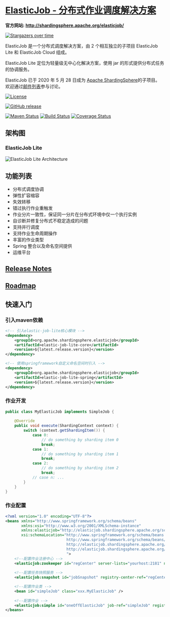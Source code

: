 # [ElasticJob - 分布式作业调度解决方案](http://shardingsphere.apache.org/elasticjob/)

**官方网站: http://shardingsphere.apache.org/elasticjob/**

[![Stargazers over time](https://starchart.cc/apache/shardingsphere-elasticjob-lite.svg)](https://starchart.cc/apache/shardingsphere-elasticjob-lite)

ElasticJob 是一个分布式调度解决方案，由 2 个相互独立的子项目 ElasticJob Lite 和 ElasticJob Cloud 组成。

ElasticJob Lite 定位为轻量级无中心化解决方案，使用 jar 的形式提供分布式任务的协调服务。

ElasticJob 已于 2020 年 5 月 28 日成为 [Apache ShardingSphere](https://shardingsphere.apache.org/)的子项目。
欢迎通过[邮件列表](mailto:dev@shardingsphere.apache.org)参与讨论。

[![License](https://img.shields.io/badge/license-Apache%202-4EB1BA.svg)](https://www.apache.org/licenses/LICENSE-2.0.html)

[![GitHub release](https://img.shields.io/github/release/apache/shardingsphere-elasticjob-lite.svg)](https://github.com/apache/shardingsphere-elasticjob-lite/releases)

[![Maven Status](https://maven-badges.herokuapp.com/maven-central/com.dangdang/elastic-job/badge.svg)](https://maven-badges.herokuapp.com/maven-central/com.dangdang/elastic-job)
[![Build Status](https://secure.travis-ci.org/apache/shardingsphere-elasticjob-lite.png?branch=master)](https://travis-ci.org/apache/shardingsphere-elasticjob-lite)
[![Coverage Status](https://coveralls.io/repos/elasticjob/elastic-job/badge.svg?branch=master&service=github)](https://coveralls.io/github/elasticjob/elastic-job?branch=master)

## 架构图

### ElasticJob Lite

![ElasticJob Lite Architecture](https://shardingsphere.apache.org/elasticjob/lite/img/architecture/elastic_job_lite.png)

## 功能列表

* 分布式调度协调
* 弹性扩容缩容
* 失效转移
* 错过执行作业重触发
* 作业分片一致性，保证同一分片在分布式环境中仅一个执行实例
* 自诊断并修复分布式不稳定造成的问题
* 支持并行调度
* 支持作业生命周期操作
* 丰富的作业类型
* Spring 整合以及命名空间提供
* 运维平台

## [Release Notes](https://github.com/elasticjob/elastic-job/releases)

## [Roadmap](ROADMAP.md)

## 快速入门

### 引入maven依赖

```xml
<!-- 引入elastic-job-lite核心模块 -->
<dependency>
    <groupId>org.apache.shardingsphere.elasticjob</groupId>
    <artifactId>elastic-job-lite-core</artifactId>
    <version>${latest.release.version}</version>
</dependency>

<!-- 使用springframework自定义命名空间时引入 -->
<dependency>
    <groupId>org.apache.shardingsphere.elasticjob</groupId>
    <artifactId>elastic-job-lite-spring</artifactId>
    <version>${latest.release.version}</version>
</dependency>
```

### 作业开发

```java
public class MyElasticJob implements SimpleJob {
    
    @Override
    public void execute(ShardingContext context) {
        switch (context.getShardingItem()) {
            case 0: 
                // do something by sharding item 0
                break;
            case 1: 
                // do something by sharding item 1
                break;
            case 2: 
                // do something by sharding item 2
                break;
            // case n: ...
        }
    }
}
```

### 作业配置

```xml
<?xml version="1.0" encoding="UTF-8"?>
<beans xmlns="http://www.springframework.org/schema/beans"
       xmlns:xsi="http://www.w3.org/2001/XMLSchema-instance"
       xmlns:elasticjob="http://elasticjob.shardingsphere.apache.org/schema/elasticjob"
       xsi:schemaLocation="http://www.springframework.org/schema/beans
                           http://www.springframework.org/schema/beans/spring-beans.xsd
                           http://elasticjob.shardingsphere.apache.org/schema/elasticjob
                           http://elasticjob.shardingsphere.apache.org/schema/elasticjob/elasticjob.xsd
                           ">
    <!--配置作业注册中心 -->
    <elasticjob:zookeeper id="regCenter" server-lists="yourhost:2181" namespace="elastic-job" base-sleep-time-milliseconds="1000" max-sleep-time-milliseconds="3000" max-retries="3" />
   
    <!--配置任务快照服务 -->
    <elasticjob:snapshot id="jobSnapshot" registry-center-ref="regCenter" dump-port="9999"/>

    <!--配置作业类 -->
    <bean id="simpleJob" class="xxx.MyElasticJob" />
    
    <!--配置作业 -->
    <elasticjob:simple id="oneOffElasticJob" job-ref="simpleJob" registry-center-ref="regCenter" cron="0/10 * * * * ?" sharding-total-count="3" sharding-item-parameters="0=A,1=B,2=C" />
</beans>
```
